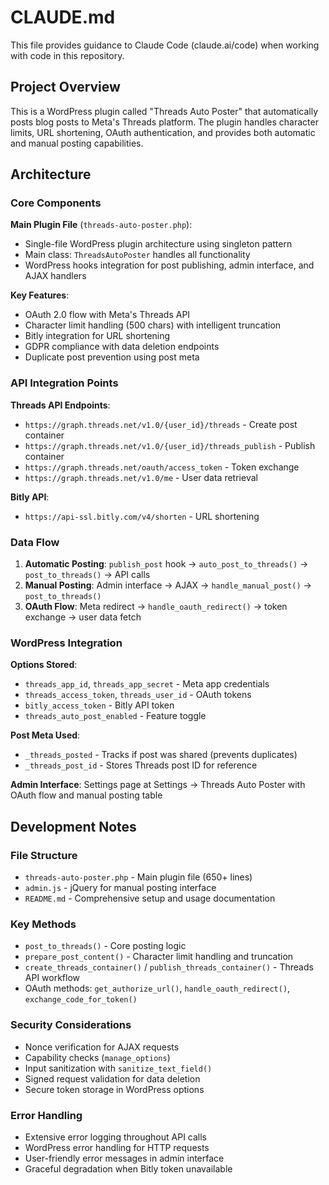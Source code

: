 # CLAUDE.md

This file provides guidance to Claude Code (claude.ai/code) when working with code in this repository.

## Project Overview

This is a WordPress plugin called "Threads Auto Poster" that automatically posts blog posts to Meta's Threads platform. The plugin handles character limits, URL shortening, OAuth authentication, and provides both automatic and manual posting capabilities.

## Architecture

### Core Components

**Main Plugin File** (`threads-auto-poster.php`):
- Single-file WordPress plugin architecture using singleton pattern
- Main class: `ThreadsAutoPoster` handles all functionality
- WordPress hooks integration for post publishing, admin interface, and AJAX handlers

**Key Features**:
- OAuth 2.0 flow with Meta's Threads API
- Character limit handling (500 chars) with intelligent truncation
- Bitly integration for URL shortening
- GDPR compliance with data deletion endpoints
- Duplicate post prevention using post meta

### API Integration Points

**Threads API Endpoints**:
- `https://graph.threads.net/v1.0/{user_id}/threads` - Create post container
- `https://graph.threads.net/v1.0/{user_id}/threads_publish` - Publish container
- `https://graph.threads.net/oauth/access_token` - Token exchange
- `https://graph.threads.net/v1.0/me` - User data retrieval

**Bitly API**:
- `https://api-ssl.bitly.com/v4/shorten` - URL shortening

### Data Flow

1. **Automatic Posting**: `publish_post` hook → `auto_post_to_threads()` → `post_to_threads()` → API calls
2. **Manual Posting**: Admin interface → AJAX → `handle_manual_post()` → `post_to_threads()`
3. **OAuth Flow**: Meta redirect → `handle_oauth_redirect()` → token exchange → user data fetch

### WordPress Integration

**Options Stored**:
- `threads_app_id`, `threads_app_secret` - Meta app credentials
- `threads_access_token`, `threads_user_id` - OAuth tokens
- `bitly_access_token` - Bitly API token
- `threads_auto_post_enabled` - Feature toggle

**Post Meta Used**:
- `_threads_posted` - Tracks if post was shared (prevents duplicates)
- `_threads_post_id` - Stores Threads post ID for reference

**Admin Interface**: Settings page at Settings → Threads Auto Poster with OAuth flow and manual posting table

## Development Notes

### File Structure
- `threads-auto-poster.php` - Main plugin file (650+ lines)
- `admin.js` - jQuery for manual posting interface
- `README.md` - Comprehensive setup and usage documentation

### Key Methods
- `post_to_threads()` - Core posting logic
- `prepare_post_content()` - Character limit handling and truncation
- `create_threads_container()` / `publish_threads_container()` - Threads API workflow
- OAuth methods: `get_authorize_url()`, `handle_oauth_redirect()`, `exchange_code_for_token()`

### Security Considerations
- Nonce verification for AJAX requests
- Capability checks (`manage_options`)
- Input sanitization with `sanitize_text_field()`
- Signed request validation for data deletion
- Secure token storage in WordPress options

### Error Handling
- Extensive error logging throughout API calls
- WordPress error handling for HTTP requests
- User-friendly error messages in admin interface
- Graceful degradation when Bitly token unavailable